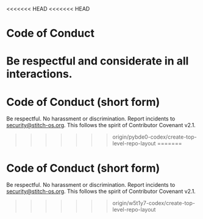<<<<<<< HEAD
<<<<<<< HEAD
# Code of Conduct

Be respectful and considerate in all interactions.
=======
# Code of Conduct (short form)
Be respectful. No harassment or discrimination. Report incidents to security@stitch-os.org.
This follows the spirit of Contributor Covenant v2.1.
>>>>>>> origin/pybde0-codex/create-top-level-repo-layout
=======
# Code of Conduct (short form)
Be respectful. No harassment or discrimination. Report incidents to security@stitch-os.org.
This follows the spirit of Contributor Covenant v2.1.
>>>>>>> origin/w5t1y7-codex/create-top-level-repo-layout
